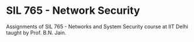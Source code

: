 
# SIL 765 - Network Security
 
Assignments of SIL 765 - Networks and System Security course at IIT Delhi taught by Prof. B.N. Jain.
